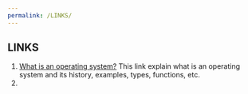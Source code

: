 ```yaml
---
permalink: /LINKS/
---
```


## LINKS

1. [What is an operating system?](https://www.guru99.com/operating-system-tutorial.html)
This link explain what is an operating system and its history, examples, types, functions, etc.
2.
